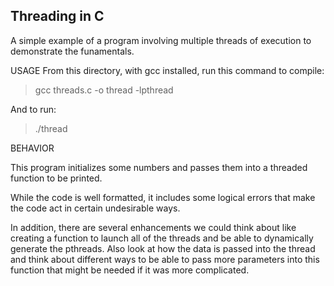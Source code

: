 ## Threading in C
A simple example of a program involving multiple threads of execution to demonstrate the funamentals.

USAGE
From this directory, with gcc installed, run this command to compile:
> gcc threads.c -o thread -lpthread

And to run:
> ./thread

BEHAVIOR

This program initializes some numbers and passes them into a threaded function to be printed.

While the code is well formatted, it includes some logical errors that make the code act in certain undesirable ways.

In addition, there are several enhancements we could think about like creating a function to launch all of the threads and be able to dynamically generate the pthreads.  Also look at how the data is passed into the thread and think about different ways to be able to pass more parameters into this function that might be needed if it was more complicated.
